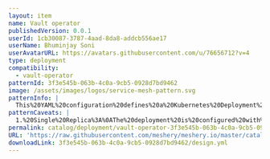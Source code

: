 ```yaml
---
layout: item
name: Vault operator
publishedVersion: 0.0.1
userId: 1cb30087-3787-4aad-8da8-addcb556ae17
userName: Bhuminjay Soni
userAvatarURL: https://avatars.githubusercontent.com/u/76656712?v=4
type: deployment
compatibility:
  - vault-operator
patternId: 3f3e545b-063b-4c0a-9cb5-0928d7bd9462
image: /assets/images/logos/service-mesh-pattern.svg
patternInfo: |
  This%20YAML%20configuration%20defines%20a%20Kubernetes%20Deployment%20for%20the%20vault-operator%20using%20the%20apps%2Fv1%20API%20version.%20It%20specifies%20that%20a%20single%20replica%20of%20the%20vault-operator%20pod%20should%20be%20maintained%20by%20Kubernetes.%20The%20deployment's%20metadata%20sets%20the%20name%20of%20the%20deployment%20to%20vault-operator.%20The%20pod%20template%20within%20the%20deployment%20includes%20metadata%20labels%20that%20tag%20the%20pod%20with%20name%3A%20vault-operator%2C%20which%20helps%20in%20identifying%20and%20managing%20the%20pod.%20The%20pod%20specification%20details%20a%20single%20container%20named%20vault-operator%20that%20uses%20the%20image%20quay.io%2Fcoreos%2Fvault-operator%3Alatest.%20This%20container%20is%20configured%20with%20two%20environment%20variables%3A%20MY_POD_NAMESPACE%20and%20MY_POD_NAME%2C%20which%20derive%20their%20values%20from%20the%20pod's%20namespace%20and%20name%20respectively%20using%20the%20Kubernetes%20downward%20API.%20This%20setup%20ensures%20that%20the%20vault-operator%20container%20is%20aware%20of%20its%20deployment%20context%20within%20the%20Kubernetes%20cluster.
patternCaveats: |
  1.%20Single%20Replica%3A%0AThe%20deployment%20is%20configured%20with%20a%20single%20replica.%20This%20might%20be%20a%20single%20point%20of%20failure.%20Consider%20increasing%20the%20number%20of%20replicas%20for%20high%20availability%20and%20fault%20tolerance.%0A%0A2.%20Image%20Tagging%3A%0AThe%20container%20image%20is%20specified%20as%20latest%2C%20which%20can%20lead%20to%20unpredictable%20deployments%20because%20latest%20may%20change%20over%20time.%20It's%20recommended%20to%20use%20a%20specific%20version%20tag%20to%20ensure%20consistency%20and%20repeatability%20in%20deployments.%0A%0A3.%20Environment%20Variables%3A%0AThe%20deployment%20uses%20environment%20variables%20(MY_POD_NAMESPACE%20and%20MY_POD_NAME)%20obtained%20from%20the%20downward%20API.%20Ensure%20these%20variables%20are%20correctly%20referenced%20and%20required%20by%20your%20application.%0A%0A4.%20Resource%20Requests%20and%20Limits%3A%0AThe%20deployment%20does%20not%20specify%20resource%20requests%20and%20limits%20for%20CPU%20and%20memory.%20This%20could%20lead%20to%20resource%20contention%20or%20overcommitment%20issues.%20It%E2%80%99s%20good%20practice%20to%20define%20these%20to%20ensure%20predictable%20performance%20and%20resource%20usage.
permalink: catalog/deployment/vault-operator-3f3e545b-063b-4c0a-9cb5-0928d7bd9462.html
URL: 'https://raw.githubusercontent.com/meshery/meshery.io/master/catalog/3f3e545b-063b-4c0a-9cb5-0928d7bd9462/0.0.1/design.yml'
downloadLink: 3f3e545b-063b-4c0a-9cb5-0928d7bd9462/design.yml
---
```

